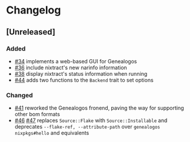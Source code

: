 # Changelog
<!-- We follow the Keep a Changelog standard https://keepachangelog.com/en/1.0.0/ -->

## [Unreleased]
### Added
- [#34](https://github.com/tweag/genealogos/pull/34) implements a web-based GUI for Genealogos
- [#36](https://github.com/tweag/genealogos/pull/36) include nixtract's new narinfo information
- [#38](https://github.com/tweag/genealogos/pull/38) display nixtract's status information when running
- [#44](https://github.com/tweag/genealogos/pull/44) adds two functions to the `Backend` trait to set options

### Changed
- [#41](https://github.com/tweag/genealogos/pull/41) reworked the Genealogos fronend, paving the way for supporting other bom formats
- [#46](https://github.com/tweag/genealogos/pull/46) [#47](https://github.com/tweag/genealogos/pull/47) replaces `Source::Flake` with `Source::Installable` and deprecates `--flake-ref, --attribute-path` over `genealogos nixpkgs#hello` and equivalents
